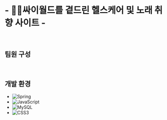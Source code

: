 # - 🙏🏻싸이월드를 곁드린 헬스케어 및 노래 취향 사이트 -

<br>

## 팀원 구성

<br>

## 개발 환경
- ![Spring](https://img.shields.io/badge/Spring-6DB33F?style=for-the-badge&logo=spring&logoColor=white)
- ![JavaScript](https://img.shields.io/badge/javascript-%23323330.svg?style=for-the-badge&logo=javascript&logoColor=%23F7DF1E)
- ![MySQL](https://img.shields.io/badge/mysql-4479A1.svg?style=for-the-badge&logo=mysql&logoColor=white)
- ![CSS3](https://img.shields.io/badge/css3-%231572B6.svg?style=for-the-badge&logo=css3&logoColor=white)
